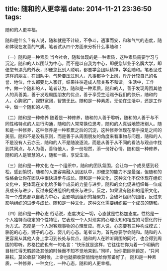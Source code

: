 title: 随和的人更幸福
date: 2014-11-21 23:36:50
tags:
---
随和的人更幸福。

随和是什么？有人说，随和就是不计较，不争斗，遇事而安，和和气气的态度，随和体现在友善的气质。笔者试从四个方面来分析什么事随和：
<!-- more -->

（一）随和是一种素质
    当今社会，随和体现的是一种素质，这种素质需要学习与沉淀，随和的人以团队为中心，而不是以自我为中心，即便您毕业于名牌大学，即便您有漂亮的外表，即便您比别人聪明，都要学会团队精神，学会随和。笔者见过这样的朋友，在团队中，气势要压过别人，凡事都争个上风，斤斤计较自己的名誉、地位，什么都要比人家好，结果往往造成人际关系不和谐。
    生活中，工作中，做一个随和的人，笔者认为，随和是一种素质，随和的人，善于发现周围其他人的真善美，善于发现周围朋友的优点，善于享受生活赐予我们的快乐，随和的人，心胸宽广，视野宽阔，智慧无比。随和是一种素质，无论在生活中，还是工作中，做一个随和的人吧。

（二）随和是一种修养
    随着是一种修养，随和的人善于聆听，随和的人善于与不同性格特点的人进行沟通，随和的人常常换位思考，随和的人真诚地赞扬别人。随和是一种修养，这种修养是一种积累之后的沉淀，这种修养体现在举手投足之间的美丽。随和不是没有原则，而是善于从周围朋友的角度来看事物与问题，随和的人不是没有人云亦云，随和的人不是随波逐流，而是从善于从不同的看法与观点中找到共同点，与人为善，善待他人，多一份坦然，添一份好心情。随和是一种修养，随和的人是智慧的人，随和一些，享受生活。

（三）随和是一种文化
    在一个组织中，随和的团队氛围，会让每一个成员感到轻松，感到愉悦，随和的人更容易融入到团队中，即便您的能力不是最强，但随和的性格会让你在团队中很快进步与成长。随和是一种文化，这种文化不仅体现在组织文化中，更体现在文化给予每个成员的力量与进步。随和的文化促进组织每一位成员成长与进步，反过来促进组织的成长与进步。反之，如果没有随和的组织文化，每一个成员都以自我为中心，会影响到组织的凝聚力，会破坏组织的团结，反过来影响组织的进步与成长。随和是一种文化，这种文化需要组织每一个成员的随和。

（四）随和是一种心态
    俗话说，态度决定一切，心态就是性格加态度。性格是一个人独特而稳定的个性特征，它表现一个人对现实的心理认知和相应的习惯化的行为方式。态度是一个人对客观事物的心理反应。有人说，心态要有三种构成模式：骆驼的心态，狮子的心态，婴儿的心态。笔者认为，首先你要学会随和。随和的人更容易从其他人身上学习到长处与优点，随和的人在聆听周围的同时，也会得到周围的聆听。苏格拉底也有一句名言：“快乐就是这样，它往往在你为着一个明确的目标忙得无暇顾及其他的时候而不知不觉地来到。”同样，当你把目标锁定，“只问耕耘，莫论收获”的时候，上帝也就把收获悄悄地给你预备好了。
    随和是一种素质，一种修养，一种文化，一种心态，随和的人更幸福。